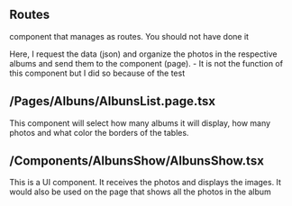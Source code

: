## Routes

component that manages as routes.
You should not have done it

Here, I request the data (json) and organize the photos in the respective albums and send them to the component (page). - It is not the function of this component but I did so because of the test

## /Pages/Albuns/AlbunsList.page.tsx

This component will select how many albums it will display, how many photos and what color the borders of the tables.

## /Components/AlbunsShow/AlbunsShow.tsx

This is a UI component.
It receives the photos and displays the images.
It would also be used on the page that shows all the photos in the album
